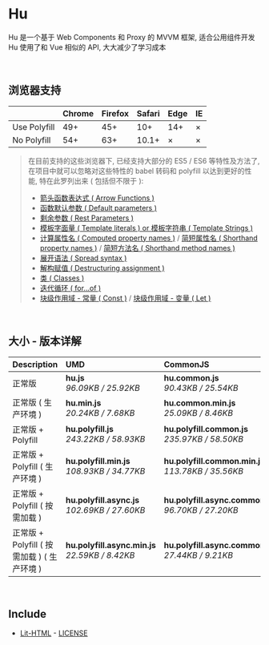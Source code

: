# Hu
Hu 是一个基于 Web Components 和 Proxy 的 MVVM 框架, 适合公用组件开发<br>
Hu 使用了和 Vue 相似的 API, 大大减少了学习成本

<br>

## 浏览器支持

|              | Chrome | Firefox | Safari | Edge | IE |
| :-           | :-     | :-      | :-     | :-   | :- |
| Use Polyfill | 49+    | 45+     | 10+    | 14+  | ×  |
| No Polyfill  | 54+    | 63+     | 10.1+  | ×    | ×  |

> 在目前支持的这些浏览器下, 已经支持大部分的 ES5 / ES6 等特性及方法了,<br>
> 在项目中就可以忽略对这些特性的 babel 转码和 polyfill 以达到更好的性能, 特在此罗列出来 ( 包括但不限于 ): <br>
  > - [箭头函数表达式 ( Arrow Functions )](https://developer.mozilla.org/zh-CN/docs/Web/JavaScript/Reference/Functions/Arrow_functions)
  > - [函数默认参数 ( Default parameters )](https://developer.mozilla.org/zh-CN/docs/Web/JavaScript/Reference/Functions/Default_parameters)
  > - [剩余参数 ( Rest Parameters )](https://developer.mozilla.org/zh-CN/docs/Web/JavaScript/Reference/Functions/Rest_parameters)
  > - [模板字面量 ( Template literals ) or 模板字符串 ( Template Strings )](https://developer.mozilla.org/zh-CN/docs/Web/JavaScript/Reference/template_strings)
  > - [计算属性名 ( Computed property names )](https://developer.mozilla.org/zh-CN/docs/Web/JavaScript/Reference/Operators/Object_initializer#计算属性名) / [简短属性名 ( Shorthand property names )](https://developer.mozilla.org/zh-CN/docs/Web/JavaScript/Reference/Operators/Object_initializer#属性定义) / [简短方法名 ( Shorthand method names )](https://developer.mozilla.org/zh-CN/docs/Web/JavaScript/Reference/Operators/Object_initializer#方法定义)
  > - [展开语法 ( Spread syntax )](https://developer.mozilla.org/zh-CN/docs/Web/JavaScript/Reference/Operators/Spread_syntax)
  > - [解构赋值 ( Destructuring assignment )](https://developer.mozilla.org/zh-CN/docs/Web/JavaScript/Reference/Operators/Destructuring_assignment)
  > - [类 ( Classes )](https://developer.mozilla.org/zh-CN/docs/Web/JavaScript/Reference/Classes)
  > - [迭代循环 ( for...of )](https://developer.mozilla.org/zh-CN/docs/Web/JavaScript/Reference/Statements/for...of)
  > - [块级作用域 - 常量 ( Const )](https://developer.mozilla.org/zh-CN/docs/Web/JavaScript/Reference/Statements/const) / [块级作用域 - 变量 ( Let )](https://developer.mozilla.org/zh-CN/docs/Web/JavaScript/Reference/Statements/let)

<br>

## 大小 - 版本详解
| Description | UMD | CommonJS | ES Module |
| :- | :- | :- | :- |
| 正常版 | **hu.js**<br>*96.09KB / 25.92KB* | **hu.common.js**<br>*90.43KB / 25.54KB* | **hu.esm.js**<br>*90.42KB / 25.52KB* |
| 正常版 ( 生产环境 ) | **hu.min.js**<br>*20.24KB / 7.68KB* | **hu.common.min.js**<br>*25.09KB / 8.46KB* | **hu.esm.min.js**<br>*20.07KB / 7.61KB* |
| 正常版 + Polyfill | **hu.polyfill.js**<br>*243.22KB / 58.93KB* | **hu.polyfill.common.js**<br>*235.97KB / 58.50KB* | **hu.polyfill.esm.js**<br>*235.96KB / 58.48KB* |
| 正常版 + Polyfill ( 生产环境 ) | **hu.polyfill.min.js**<br>*108.93KB / 34.77KB* | **hu.polyfill.common.min.js**<br>*113.78KB / 35.56KB* | **hu.polyfill.esm.min.js**<br>*108.76KB / 34.70KB* |
| 正常版 + Polyfill ( 按需加载 ) | **hu.polyfill.async.js**<br>*102.69KB / 27.60KB* | **hu.polyfill.async.common.js**<br>*96.70KB / 27.20KB* | **hu.polyfill.async.esm.js**<br>*96.69KB / 27.18KB* |
| 正常版 + Polyfill ( 按需加载 ) ( 生产环境 ) | **hu.polyfill.async.min.js**<br>*22.59KB / 8.42KB* | **hu.polyfill.async.common.min.js**<br>*27.44KB / 9.21KB* | **hu.polyfill.async.esm.min.js**<br>*22.42KB / 8.34KB* |

<br>

## Include
  - [Lit-HTML](https://github.com/Polymer/lit-html) \- [LICENSE](https://github.com/Polymer/lit-html/blob/master/LICENSE)